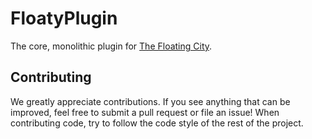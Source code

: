 # FloatyPlugin
The core, monolithic plugin for [The Floating City](https://thefloating.city).

## Contributing
We greatly appreciate contributions. If you see anything that can be improved, feel free to submit a pull request or
file an issue! When contributing code, try to follow the code style of the rest of the project.

